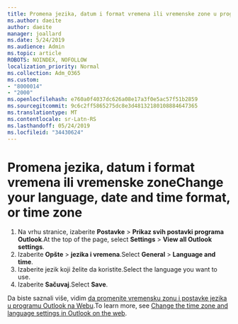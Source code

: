 ```yaml
---
title: Promena jezika, datum i format vremena ili vremenske zone u programu Outlook na Webu
ms.author: daeite
author: daeite
manager: joallard
ms.date: 5/24/2019
ms.audience: Admin
ms.topic: article
ROBOTS: NOINDEX, NOFOLLOW
localization_priority: Normal
ms.collection: Adm_O365
ms.custom:
- "8000014"
- "2000"
ms.openlocfilehash: e760a0f4037dc626a08e17a3f0e5ac57f51b2859
ms.sourcegitcommit: 9c6c2ff5865275dc8e3d48132180108884647365
ms.translationtype: MT
ms.contentlocale: sr-Latn-RS
ms.lasthandoff: 05/24/2019
ms.locfileid: "34430624"
---
```

# <a name="change-your-language-date-and-time-format-or-time-zone"></a><span data-ttu-id="4dee3-102">Promena jezika, datum i format vremena ili vremenske zone</span><span class="sxs-lookup"><span data-stu-id="4dee3-102">Change your language, date and time format, or time zone</span></span>

1. <span data-ttu-id="4dee3-103">Na vrhu stranice, izaberite **Postavke** > **Prikaz svih postavki programa Outlook**.</span><span class="sxs-lookup"><span data-stu-id="4dee3-103">At the top of the page, select **Settings** > **View all Outlook settings**.</span></span>
2. <span data-ttu-id="4dee3-104">Izaberite **Opšte** > **jezika i vremena**.</span><span class="sxs-lookup"><span data-stu-id="4dee3-104">Select **General** > **Language and time**.</span></span>
3. <span data-ttu-id="4dee3-105">Izaberite jezik koji želite da koristite.</span><span class="sxs-lookup"><span data-stu-id="4dee3-105">Select the language you want to use.</span></span>
4. <span data-ttu-id="4dee3-106">Izaberite **Sačuvaj**.</span><span class="sxs-lookup"><span data-stu-id="4dee3-106">Select **Save**.</span></span>

<span data-ttu-id="4dee3-107">Da biste saznali više, vidim [da promenite vremensku zonu i postavke jezika u programu Outlook na Webu](https://support.office.com/article/65239869-12e7-4a9d-bca1-76b0ad7ce273).</span><span class="sxs-lookup"><span data-stu-id="4dee3-107">To learn more, see [Change the time zone and language settings in Outlook on the web](https://support.office.com/article/65239869-12e7-4a9d-bca1-76b0ad7ce273).</span></span>